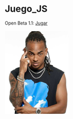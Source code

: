 # Juego_JS
<span>Open Beta 1.1: </span><a href="https://drako005.github.io/Juego_JS/">Jugar</a><br><br>
<img src="fotos/ozuna.png" alt="Imagen no encontrada" width="200">
